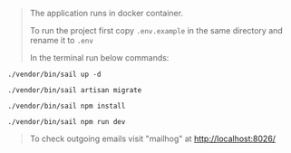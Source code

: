 > The application runs in docker container.
> 
> To run the project first copy `.env.example` in the same directory and rename it to `.env`
> 
> In the terminal run below commands:


`./vendor/bin/sail up -d`

`./vendor/bin/sail artisan migrate`

`./vendor/bin/sail npm install`

`./vendor/bin/sail npm run dev`

>To check outgoing emails visit "mailhog" at [http://localhost:8026/](http://localhost:8026/)
